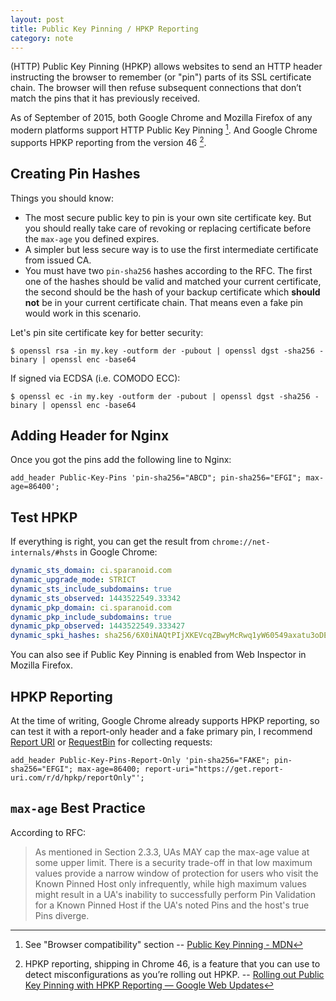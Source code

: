 ```yaml
---
layout: post
title: Public Key Pinning / HPKP Reporting
category: note
---
```


(HTTP) Public Key Pinning (HPKP) allows websites to send an HTTP header instructing the browser to remember (or "pin") parts of its SSL certificate chain. The browser will then refuse subsequent connections that don’t match the pins that it has previously received.

As of September of 2015, both Google Chrome and Mozilla Firefox of any modern platforms support HTTP Public Key Pinning [^1]. And Google Chrome supports HPKP reporting from the version 46 [^2].

## Creating Pin Hashes

Things you should know:

- The most secure public key to pin is your own site certificate key. But you should really take care of revoking or replacing certificate before the `max-age` you defined expires.
- A simpler but less secure way is to use the first intermediate certificate from issued CA.
- You must have two `pin-sha256` hashes according to the RFC. The first one of the hashes should be valid and matched your current certificate, the second should be the hash of your backup certificate which **should not** be in your current certificate chain. That means even a fake pin would work in this scenario.

Let's pin site certificate key for better security:

```shell
$ openssl rsa -in my.key -outform der -pubout | openssl dgst -sha256 -binary | openssl enc -base64
```

If signed via ECDSA (i.e. COMODO ECC):

```shell
$ openssl ec -in my.key -outform der -pubout | openssl dgst -sha256 -binary | openssl enc -base64
```

## Adding Header for Nginx

Once you got the pins add the following line to Nginx:

```nginx
add_header Public-Key-Pins 'pin-sha256="ABCD"; pin-sha256="EFGI"; max-age=86400';
```

## Test HPKP

If everything is right, you can get the result from `chrome://net-internals/#hsts` in Google Chrome:

```yaml
dynamic_sts_domain: ci.sparanoid.com
dynamic_upgrade_mode: STRICT
dynamic_sts_include_subdomains: true
dynamic_sts_observed: 1443522549.33342
dynamic_pkp_domain: ci.sparanoid.com
dynamic_pkp_include_subdomains: true
dynamic_pkp_observed: 1443522549.333427
dynamic_spki_hashes: sha256/6X0iNAQtPIjXKEVcqZBwyMcRwq1yW60549axatu3oDE=,sha256/klO23nT2ehFDXCfx3eHTDRESMz3asj1muO+4aIdjiuY=
```

You can also see if Public Key Pinning is enabled from Web Inspector in Mozilla Firefox.

## HPKP Reporting

At the time of writing, Google Chrome already supports HPKP reporting, so can test it with a report-only header and a fake primary pin, I recommend [Report URI](https://report-uri.com/) or [RequestBin](https://requestbin.com/) for collecting requests:

```nginx
add_header Public-Key-Pins-Report-Only 'pin-sha256="FAKE"; pin-sha256="EFGI"; max-age=86400; report-uri="https://get.report-uri.com/r/d/hpkp/reportOnly"';
```

## `max-age` Best Practice

According to RFC:

> As mentioned in Section 2.3.3, UAs MAY cap the max-age value at some upper limit.  There is a security trade-off in that low maximum values provide a narrow window of protection for users who visit the Known Pinned Host only infrequently, while high maximum values might result in a UA's inability to successfully perform Pin Validation for a Known Pinned Host if the UA's noted Pins and the host's true Pins diverge.

[^1]: See "Browser compatibility" section -- [Public Key Pinning - MDN](https://developer.mozilla.org/en-US/docs/Web/Security/Public_Key_Pinning)

[^2]: HPKP reporting, shipping in Chrome 46, is a feature that you can use to detect misconfigurations as you’re rolling out HPKP. -- [Rolling out Public Key Pinning with HPKP Reporting — Google Web Updates](https://developers.google.com/web/updates/2015/09/HPKP-reporting-with-chrome-46)
